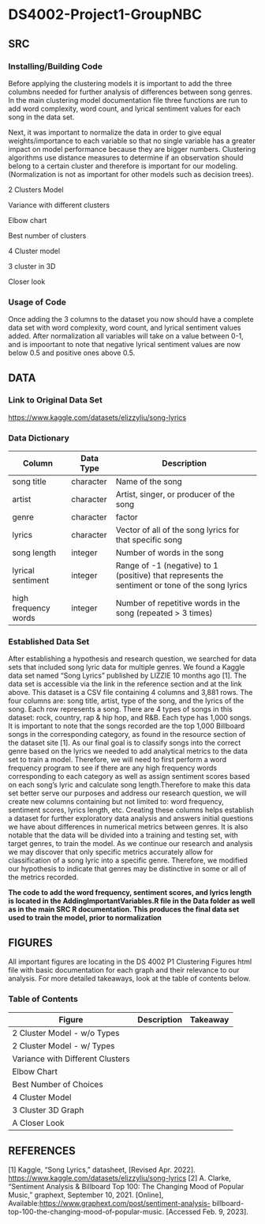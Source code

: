 # DS4002-Project1-GroupNBC

## SRC

### Installing/Building Code

Before applying the clustering models it is important to add the three columbns needed for further analysis of differences between song genres. In the main clustering model documentation file three functions are run to add word complexity, word count, and lyrical sentiment values for each song in the data set.

Next, it was important to normalize the data in order to give equal weights/importance to each variable so that no single variable has a greater impact on model performance because they are bigger numbers. Clustering algorithms use distance measures to determine if an observation should belong to a certain cluster and therefore is important for our modeling. (Normalization is not as important for other models such as decision trees).

2 Clusters Model

Variance with different clusters

Elbow chart

Best number of clusters

4 Cluster model

3 cluster in 3D

Closer look


### Usage of Code

Once adding the 3 columns to the dataset you now should have a complete data set with word complexity, word count, and lyrical sentiment values added. After normalization all variables will take on a value between 0-1, and is impoortant to note that negative lyrical sentiment values are now below 0.5 and positive ones above 0.5.


## DATA

### Link to Original Data Set
https://www.kaggle.com/datasets/elizzyliu/song-lyrics

### Data Dictionary
| Column | Data Type | Description |
| --- | --- | --- |
| song title | character | Name of the song |
| artist | character | Artist, singer, or producer of the song |
| genre | character | factor | Genre of the song |
| lyrics | character | Vector of all of the song lyrics for that specific song |
| song length | integer | Number of words in the song |
| lyrical sentiment | integer | Range of -1 (negative) to 1 (positive) that represents the sentiment or tone of the song lyrics |
| high frequency words | integer | Number of repetitive words in the song (repeated > 3 times) |

### Established Data Set
After establishing a hypothesis and research question, we searched for data sets that included song lyric data for multiple genres. We found a Kaggle data set named “Song Lyrics” published by LIZZIE 10 months ago [1]. The data set is accessible via the link in the reference section and at the link above. This dataset is a CSV file containing 4 columns and 3,881 rows. The four columns are: song title, artist, type of the song, and the lyrics of the song. Each row represents a song. There are 4 types of songs in this dataset: rock, country, rap & hip hop, and R&B. Each type has 1,000 songs. It is important to note that the songs recorded are the top 1,000 Billboard songs in the corresponding category, as found in the resource section of the dataset site [1]. As our final goal is to classify songs into the correct genre based on the lyrics we needed to add analytical metrics to the data set to train a model. Therefore, we will need to first perform a word frequency program to see if there are any high frequency words corresponding to each category as well as assign sentiment scores based on each song’s lyric and calculate song length.Therefore to make this data set better serve our purposes and address our research question, we will create new columns containing but not limited to: word frequency, sentiment scores, lyrics length, etc. Creating these columns helps establish a dataset for further exploratory data analysis and answers initial questions we have about differences in numerical metrics between genres. It is also notable that the data will be divided into a training and testing set, with target genres, to train the model. As we continue our research and analysis we may discover that only specific metrics accurately allow for classification of a song lyric into a specific genre. Therefore, we modified our hypothesis to indicate that genres may be distinctive in some or all of the metrics recorded.

**The code to add the word frequency, sentiment scores, and lyrics length is located in the AddingImportantVariables.R file in the Data folder as well as in the main SRC R documentation. This produces the final data set used to train the model, prior to normalization**

## FIGURES

All important figures are locating in the DS 4002 P1 Clustering Figures html file with basic documentation for each graph and their relevance to our analysis. For more detailed takeaways, look at the table of contents below.

### Table of Contents
| Figure | Description | Takeaway |
| --- | --- | --- |
| 2 Cluster Model - w/o Types |  |  |
| 2 Cluster Model - w/ Types |  |  |
| Variance with Different Clusters |  |  |
| Elbow Chart |  |  |
| Best Number of Choices |  |  |
| 4 Cluster Model  |  |  |
| 3 Cluster 3D Graph |  |  |
| A Closer Look |  |  |


## REFERENCES
[1]    Kaggle, “Song Lyrics,” datasheet, [Revised Apr. 2022].
       https://www.kaggle.com/datasets/elizzyliu/song-lyrics
[2]    A. Clarke, “Sentiment Analysis & Billboard Top 100: The Changing        Mood of Popular Music,” graphext, September 10, 2021. [Online],        Available:https://www.graphext.com/post/sentiment-analysis-            billboard-top-100-the-changing-mood-of-popular-music. [Accessed        Feb. 9, 2023].

